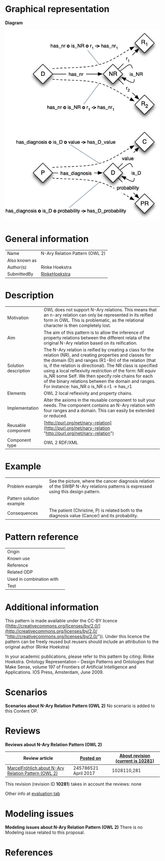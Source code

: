 #  Graphical representation


__Diagram__




[![Image:Nary-relation.png](./Nary-relation.png)](../Image/Nary-relation.png.md "Image:Nary-relation.png")




#  General information




|  |  |
| --- | --- |
|  Name |  N-Ary Relation Pattern (OWL 2) |
|  Also known as |  |
|  Author(s) |  Rinke Hoekstra |
|  SubmittedBy | [RinkeHoekstra](../User/RinkeHoekstra.md "User:RinkeHoekstra") |


  




#  Description




|  |  |
| --- | --- |
|  Motivation |  OWL does not support N-Ary relations. This means that an n-ary relation can only be represented in its reified form in OWL. This is problematic, as the relational character is then completely lost. |
|  Aim |  The aim of this pattern is to allow the inference of property relations between the different relata of the original N-Ary relation based on its reification. |
|  Solution description |  The N-Ary relation is reified by creating a class for the relation (NR), and creating properties and classes for the domain (D) and ranges (R1-Rn) of the relation (that is, if the relation is directional). The NR class is specified using a local reflexivity restriction of the form: NR equiv is\_NR some Self. We then specify role chains for each of the binary relations between the domain and ranges. For instance: has\_NR o is\_NR o r1 -> has\_r1 |
|  Elements |  OWL 2 local reflexivity and property chains. |
|  Implementation |  Alter the axioms in the reusable component to suit your needs. The component contains an N-Ary relation with four ranges and a domain. This can easily be extended or reduced. |
|  Reusable component | [http://purl.org/net/nary-relation](http://purl.org/net/nary-relation "http://purl.org/net/nary-relation") |
|  Component type |  OWL 2 RDF/XML |


  




#  Example




|  |  |
| --- | --- |
|  Problem example |  See the picture, where the cancer diagnosis relation of the SWBP N-Ary relations patterns is expressed using this design pattern. |
|  Pattern solution example |  |
|  Consequences |  The patient (Christine, P) is related both to the diagnosis value (Cancer) and its probability. |


  




#  Pattern reference




|  |  |
| --- | --- |
|  Origin |  |
|  Known use |  |
|  Reference |  |
|  Related ODP |  |
|  Used in combination with |  |
|  Test |  |


#  Additional information


This pattern is made available under the CC-BY licence ([http://creativecommons.org/licenses/by/2.0/](http://creativecommons.org/licenses/by/2.0/ "http://creativecommons.org/licenses/by/2.0/")). Under this licence the pattern can be freely reused but reusers should include an attribution to the original author (Rinke Hoekstra)


In your academic publications, please refer to this pattern by citing:
Rinke Hoekstra. Ontology Representation – Design Patterns and Ontologies that Make Sense, volume 197 of Frontiers of Artificial Intelligence and Applications. IOS Press, Amsterdam, June 2009.



#  Scenarios



__Scenarios about N-Ary Relation Pattern (OWL 2)__
No scenario is added to this Content OP.




#  Reviews



__Reviews about N-Ary Relation Pattern (OWL 2)__


| Review article | [Posted on](../Property/CreationDate.md "Property:CreationDate") | [About revision (current is 10281)](../Property/ReviewAboutVersion.md "Property:ReviewAboutVersion") |
| --- | --- | --- |
| [MarcelFröhlich about N-Ary Relation Pattern (OWL 2)](Community%253AMarcelFröhlich_about_N-Ary_Relation_Pattern_(OWL_2).html "Community:MarcelFröhlich about N-Ary Relation Pattern (OWL 2)") | 245786521 April 2017 | 1028110,281 |


This revision (revision ID __10281__) takes in account the reviews: none


Other info at [evaluation tab](http://ontologydesignpatterns.org/wiki/index.php?title=Submissions:N-Ary_Relation_Pattern_%28OWL_2%29&action=evaluation "http://ontologydesignpatterns.org/wiki/index.php?title=Submissions:N-Ary_Relation_Pattern_%28OWL_2%29&action=evaluation")




  




#  Modeling issues



__Modeling issues about N-Ary Relation Pattern (OWL 2)__
There is no Modeling issue related to this proposal.




  




#  References